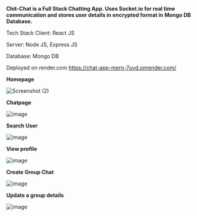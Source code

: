 
**Chit-Chat is a Full Stack Chatting App. Uses Socket.io for real time communication and stores user details in encrypted format in Mongo DB Database.**

Tech Stack
Client: React JS

Server: Node JS, Express JS

Database: Mongo DB

Deployed on render.com
https://chat-app-mern-7uyd.onrender.com/

**Homepage**

![Screenshot (2)](https://github.com/user-attachments/assets/ea14d82a-3ca4-4bdf-9a7e-9968d4dfd6ee)

**Chatpage**

![image](https://github.com/user-attachments/assets/d09afa37-261d-4bdc-8ccb-df4322f351ff)

**Search User**

![image](https://github.com/user-attachments/assets/bc878270-cc7b-4fc1-814b-a00d0d75e558)

**View profile**

![image](https://github.com/user-attachments/assets/b60c9bc1-c102-42f2-81d9-708d0a9bf092)

**Create Group Chat**

![image](https://github.com/user-attachments/assets/2a355ab5-0730-45cb-85c9-8e73a4410b45)

**Update a group details**

![image](https://github.com/user-attachments/assets/92521aae-7432-43b8-a9d2-9961c4901a11)






